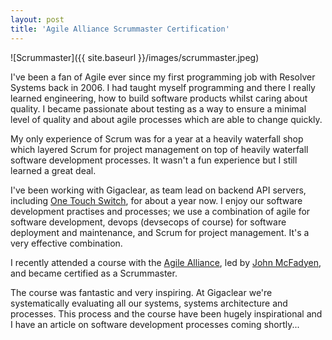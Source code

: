 ```yaml
---
layout: post
title: 'Agile Alliance Scrummaster Certification'
---
```


![Scrummaster]({{ site.baseurl }}/images/scrummaster.jpeg)

I've been a fan of Agile ever since my first programming job with Resolver Systems back in 2006. I had taught myself programming and there I really learned engineering, how to build software products whilst caring about quality. I became passionate about testing as a way to ensure a minimal level of quality and about agile processes which are able to change quickly.

My only experience of Scrum was for a year at a heavily waterfall shop which layered Scrum for project management on top of heavily waterfall software development processes. It wasn't a fun experience but I still learned a great deal.

I've been working with Gigaclear, as team lead on backend API servers, including [One Touch Switch](/gigaclear-ots/), for about a year now. I enjoy our software development practises and processes; we use a combination of agile for software development, devops (devsecops of course) for software deployment and maintenance, and Scrum for project management. It's a very effective combination.

I recently attended a course with the [Agile Alliance](https://www.agilecentre.com/courses/scrum-master/certified-scrummaster/), led by [John McFadyen](https://www.linkedin.com/in/johnmcfadyen/), and became certified as a Scrummaster.

The course was fantastic and very inspiring. At Gigaclear we're systematically evaluating all our systems, systems architecture and processes. This process and the course have been hugely inspirational and I have an article on software development processes coming shortly...
